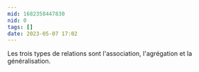 ```yaml
---
mid: 1682358447830
nid: 0
tags: []
date: 2023-05-07 17:02
---
```

Les trois types de relations sont l'association, l'agrégation et la généralisation.

